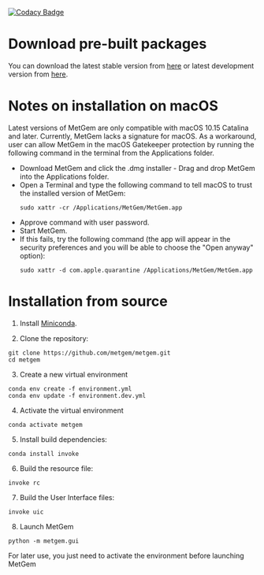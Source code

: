 [![Codacy Badge](https://app.codacy.com/project/badge/Grade/6bb522a78e5a47688d166a4b8684c3cf)](https://app.codacy.com/gh/metgem/metgem/dashboard?utm_source=gh&utm_medium=referral&utm_content=&utm_campaign=Badge_grade)

# Download pre-built packages

You can download the latest stable version from [here](https://github.com/metgem/metgem/releases/latest) or latest development version from [here](https://github.com/metgem/metgem/releases/nightly).

# Notes on installation on macOS

Latest versions of MetGem are only compatible with macOS 10.15 Catalina and later.
Currently, MetGem lacks a signature for macOS. As a workaround, user can allow MetGem in the macOS Gatekeeper protection by running the following command in the terminal from the Applications folder.

- Download MetGem and click the .dmg installer - Drag and drop MetGem into the Applications folder.
- Open a Terminal and type the following command to tell macOS to trust the installed version of MetGem:
  ```
  sudo xattr -cr /Applications/MetGem/MetGem.app
  ```
- Approve command with user password.
- Start MetGem.
- If this fails, try the following command (the app will appear in the security preferences and you will be able to choose the "Open anyway" option):
  ```
  sudo xattr -d com.apple.quarantine /Applications/MetGem/MetGem.app
  ```

# Installation from source

1. Install [Miniconda](https://docs.conda.io/en/latest/miniconda.html).

2. Clone the repository:
```
git clone https://github.com/metgem/metgem.git
cd metgem
```

3. Create a new virtual environment
```
conda env create -f environment.yml
conda env update -f environment.dev.yml
```

4. Activate the virtual environment
```
conda activate metgem
```

5. Install build dependencies:
```
conda install invoke
```

6. Build the resource file:
```
invoke rc
```

7. Build the User Interface files:
```
invoke uic
```

8. Launch MetGem
```
python -m metgem.gui
```

For later use, you just need to activate the environment before launching MetGem
